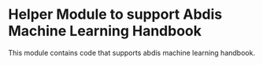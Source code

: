 # Helper Module to support Abdis Machine Learning Handbook

This module contains code that supports abdis machine learning handbook.